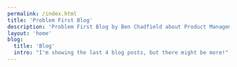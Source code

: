 ```yaml
---
permalink: /index.html
title: 'Problem First Blog'
description: 'Problem First Blog by Ben Chadfield about Product Management, Leadership, Technology, and Life.'
layout: 'home'
blog:
  title: 'Blog'
  intro: "I'm showing the last 4 blog posts, but there might be more!"
---
```

